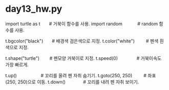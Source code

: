 # day13_hw.py
import turtle as t       # 거북이 함수를 사용.
import random            # random 함수를 사용.

t.bgcolor("black")       # 배경색 검은색으로 지정.
t.color("white")         # 펜색 흰색으로 지정.

t.shape("turtle")        # 펜모양 거북이로 지정.
t.speed(0)               # 거북이속도 가장 빠르게.

t.up()                   # 꼬리를 올려 펜 자취 숨기기.
t.goto(250, 250)         # 좌표 (250, 250)으로 이동.
t.down()                 # 꼬리를 내려 펜 자취 보이기.
